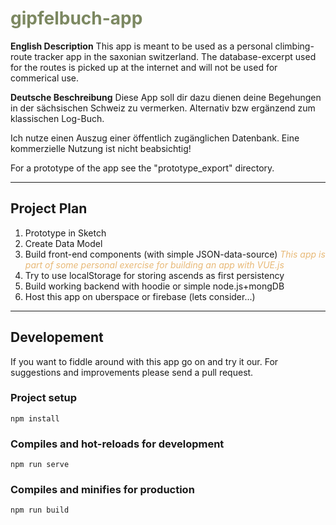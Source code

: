 # <span style="color:#7C8861">gipfelbuch-app</span>
**English Description**
This app is meant to be used as a personal climbing-route tracker app in the saxonian switzerland.
The database-excerpt used for the routes is picked up at the internet and will not be used for commerical use.

**Deutsche Beschreibung**
Diese App soll dir dazu dienen deine Begehungen in der sächsischen Schweiz zu vermerken. Alternativ bzw ergänzend zum klassischen Log-Buch.

Ich nutze einen Auszug einer öffentlich zugänglichen Datenbank. Eine kommerzielle Nutzung ist nicht beabsichtig!

For a prototype of the app see the "prototype_export" directory.
___
## Project Plan

1. Prototype in Sketch
2. Create Data Model
3. Build front-end components (with simple   JSON-data-source) *<em style="color:#E8B977">This app is part of some personal exercise for building an app with VUE.js</em>*
4. Try to use localStorage for storing ascends as first persistency
5. Build working backend with hoodie or simple node.js+mongDB
6. Host this app on uberspace or firebase (lets consider...)
---
## Developement
If you want to fiddle around with this app go on and try it our. For suggestions and improvements please send a pull request.

### Project setup
```
npm install
```

### Compiles and hot-reloads for development
```
npm run serve
```

### Compiles and minifies for production
```
npm run build
```
